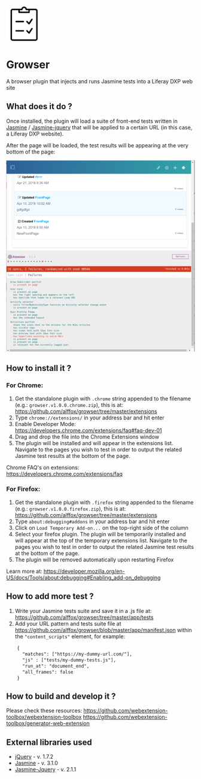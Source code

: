 ![A board with passing tests](https://github.com/alffox/growser/blob/master/app/images/icon-96.png)

# Growser

A browser plugin that injects and runs Jasmine tests into a Liferay DXP web site

##  What does it do ?

Once installed, the plugin will load a suite of front-end tests written in [Jasmine](https://jasmine.github.io/) / [Jasmine-jquery](https://github.com/velesin/jasmine-jquery) that will be applied to a certain URL (in this case, a Liferay DXP website).

After the page will be loaded, the test results will be appearing at the very bottom of the page:

![Jasmine tests running on a Liferay DXP page](https://github.com/alffox/grow-theme-user-profile-theme-automated-tests/blob/master/images/preview.png)

## How to install it ?

### For Chrome:

1) Get the standalone plugin with `.chrome` string appended to the filename (e.g.: `growser.v1.0.0.chrome.zip`), this is at: https://github.com/alffox/growser/tree/master/extensions
2) Type `chrome://extensions/` in your address bar and hit enter
3) Enable Developer Mode: https://developers.chrome.com/extensions/faq#faq-dev-01
4) Drag and drop the file into the Chrome Extensions window
4) The plugin will be installed and will appear in the extensions list. Navigate to the pages you wish to test in order to output the related Jasmine test results at the bottom of the page.

Chrome FAQ's on extensions: https://developers.chrome.com/extensions/faq

### For Firefox:

1) Get the standalone plugin with `.firefox` string appended to the filename (e.g.: `growser.v1.0.0.firefox.zip`), this is at: https://github.com/alffox/growser/tree/master/extensions
2) Type `about:debugging#addons` in your address bar and hit enter
3) Click on `Load Temporary Add-on...` on the top-right side of the column
4) Select your firefox plugin. The plugin will be temporarily installed and will appear at the top of the temporary extensions list. Navigate to the pages you wish to test in order to output the related Jasmine test results at the bottom of the page.
5) The plugin will be removed automatically upon restarting Firefox

Learn more at: https://developer.mozilla.org/en-US/docs/Tools/about:debugging#Enabling_add-on_debugging

## How to add more test ?

1) Write your Jasmine tests suite and save it in a .js file at: https://github.com/alffox/growser/tree/master/app/tests
2) Add your URL pattern and tests suite file at https://github.com/alffox/growser/blob/master/app/manifest.json within the `"content_scripts"` element, for example:

```
    {
      "matches": ["https://my-dummy-url.com/"],
      "js" : ["tests/my-dummy-tests.js"],
      "run_at": "document_end",
      "all_frames": false
    }
```

## How to build and develop it ?

Please check these resources:
https://github.com/webextension-toolbox/webextension-toolbox
https://github.com/webextension-toolbox/generator-web-extension

## External libraries used

- [jQuery](https://jquery.com/) - v. 1.7.2
- [Jasmine](https://jasmine.github.io/) - v. 3.1.0
- [Jasmine-Jquery](https://github.com/velesin/jasmine-jquery) - v. 2.1.1
